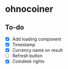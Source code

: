 # ohnocoiner

## To-do

-   [x] Add loading component
-   [x] Timestamp
-   [x] Currency name on result
-   [ ] Refresh button
-   [x] Coindesk rights
